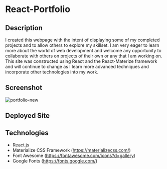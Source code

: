 # React-Portfolio

## Description
I created this webpage with the intent of displaying some of my completed projects and to allow others to explore my skillset. I am very eager to learn more about the world of web development and welcome any opportunity to collaborate
with others on projects of their own or any that I am working on. This site was constructed using React and the 
React-Materize framework and will continue to change as I learn more advanced techniques and incorporate other
technologies into my work. 

## Screenshot
![portfolio-new](https://user-images.githubusercontent.com/66571617/98486280-aa142980-21d9-11eb-8e71-53294f2fd311.PNG)

## Deployed Site


## Technologies 
* React.js
* Materialize CSS Framework (https://materializecss.com/)
* Font Awesome (https://fontawesome.com/icons?d=gallery)
* Google Fonts (https://fonts.google.com/)